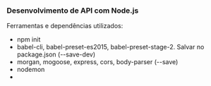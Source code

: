 ### Desenvolvimento de API com Node.js

Ferramentas e dependências utilizados:

* npm init
* babel-cli, babel-preset-es2015, babel-preset-stage-2.  Salvar no package.json (--save-dev)
* morgan, mogoose, express, cors, body-parser (--save)
* nodemon
* 